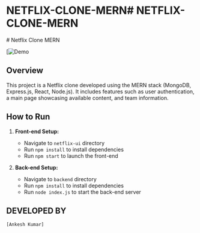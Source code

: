 # NETFLIX-CLONE-MERN#   N E T F L I X - C L O N E - M E R N 
 
 # Netflix Clone MERN

[![Demo](https://netflix-clone-mern-m-git-2fe67d-ankesh-kumars-projects-7122258a.vercel.app/login)
  
## Overview

This project is a Netflix clone developed using the MERN stack (MongoDB, Express.js, React, Node.js). It includes features such as user authentication, a main page showcasing available content, and team information.

## How to Run


1. **Front-end Setup:**
   - Navigate to `netflix-ui` directory
   - Run `npm install` to install dependencies
   - Run `npm start` to launch the front-end

2. **Back-end Setup:**
   - Navigate to `backend` directory
   - Run `npm install` to install dependencies
   - Run `node index.js` to start the back-end server



## DEVELOPED BY
    [Ankesh Kumar]


